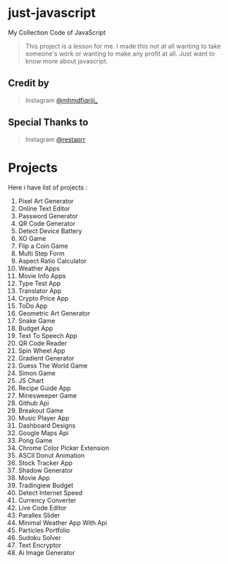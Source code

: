 # just-javascript

My Collection Code of JavaScript
> This project is a lesson for me. I made this not at all wanting to take someone's work or wanting to make any profit at all. Just want to know more about javascript.

## Credit by

> Instagram [@mhmdfiqriii_](https://instagram.com/mhmdfiqriii_)

## Special Thanks to
> Instagram [@restaprr](https://instagram.com/restaprr)
# Projects

Here i have list of projects :
1. Pixel Art Generator
2. Online Text Editor
3. Password Generator
4. QR Code Generator
5. Detect Device Battery
6. XO Game
7. Flip a Coin Game
8. Multi Step Form
9. Aspect Ratio Calculator
10. Weather Apps
11. Movie Info Apps
12. Type Test App
13. Translator App
14. Crypto Price App
15. ToDo App
16. Geometric Art Generator
17. Snake Game
18. Budget App
19. Text To Speech App
20. QR Code Reader
21. Spin Wheel App
22. Gradient Generator
23. Guess The World Game
24. Simon Game
25. JS Chart
26. Recipe Guide App
27. Minesweeper Game
28. Github Api
29. Breakout Game
30. Music Player App
31. Dashboard Designs
32. Google Maps Api
33. Pong Game
34. Chrome Color Picker Extension
35. ASCII Donut Animation
36. Stock Tracker App
37. Shadow Generator
38. Movie App
39. Tradingiew Budget
40. Detect Internet Speed
41. Currency Converter
42. Live Code Editor
43. Parallex Slider
44. Minimal Weather App With Api
45. Particles Portfolio
46. Sudoku Solver
47. Text Encryptor
48. Ai Image Generator
